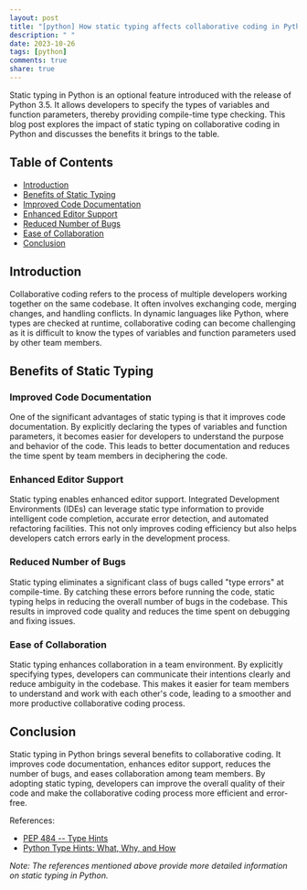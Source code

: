 ```yaml
---
layout: post
title: "[python] How static typing affects collaborative coding in Python"
description: " "
date: 2023-10-26
tags: [python]
comments: true
share: true
---
```


Static typing in Python is an optional feature introduced with the release of Python 3.5. It allows developers to specify the types of variables and function parameters, thereby providing compile-time type checking. This blog post explores the impact of static typing on collaborative coding in Python and discusses the benefits it brings to the table.

## Table of Contents

- [Introduction](#introduction)
- [Benefits of Static Typing](#benefits-of-static-typing)
- [Improved Code Documentation](#improved-code-documentation)
- [Enhanced Editor Support](#enhanced-editor-support)
- [Reduced Number of Bugs](#reduced-number-of-bugs)
- [Ease of Collaboration](#ease-of-collaboration)
- [Conclusion](#conclusion)

## Introduction

Collaborative coding refers to the process of multiple developers working together on the same codebase. It often involves exchanging code, merging changes, and handling conflicts. In dynamic languages like Python, where types are checked at runtime, collaborative coding can become challenging as it is difficult to know the types of variables and function parameters used by other team members.

## Benefits of Static Typing

### Improved Code Documentation

One of the significant advantages of static typing is that it improves code documentation. By explicitly declaring the types of variables and function parameters, it becomes easier for developers to understand the purpose and behavior of the code. This leads to better documentation and reduces the time spent by team members in deciphering the code.

### Enhanced Editor Support

Static typing enables enhanced editor support. Integrated Development Environments (IDEs) can leverage static type information to provide intelligent code completion, accurate error detection, and automated refactoring facilities. This not only improves coding efficiency but also helps developers catch errors early in the development process.

### Reduced Number of Bugs

Static typing eliminates a significant class of bugs called "type errors" at compile-time. By catching these errors before running the code, static typing helps in reducing the overall number of bugs in the codebase. This results in improved code quality and reduces the time spent on debugging and fixing issues.

### Ease of Collaboration

Static typing enhances collaboration in a team environment. By explicitly specifying types, developers can communicate their intentions clearly and reduce ambiguity in the codebase. This makes it easier for team members to understand and work with each other's code, leading to a smoother and more productive collaborative coding process.

## Conclusion

Static typing in Python brings several benefits to collaborative coding. It improves code documentation, enhances editor support, reduces the number of bugs, and eases collaboration among team members. By adopting static typing, developers can improve the overall quality of their code and make the collaborative coding process more efficient and error-free.

References:
- [PEP 484 -- Type Hints](https://www.python.org/dev/peps/pep-0484/)
- [Python Type Hints: What, Why, and How](https://realpython.com/python-type-checking/)

*Note: The references mentioned above provide more detailed information on static typing in Python.*